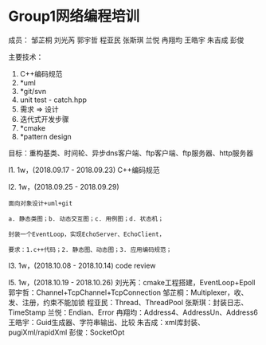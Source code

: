 Group1网络编程培训
=================

成员：
邹芷桐
刘光芮
郭宇哲
程亚民
张斯琪
兰悦
冉翔均
王皓宇
朱吉成
彭俊

主要技术：
1. C++编码规范
2. *uml
3. *git/svn
4. unit test - catch.hpp
5. 需求 => 设计
6. 迭代式开发步骤
7. *cmake
8. *pattern design

目标：重构基类、时间轮、异步dns客户端、ftp客户端、ftp服务器、http服务器

I1. 1w，(2018.09.17 - 2018.09.23)
    C++编码规范

I2. 1w，(2018.09.25 - 2018.09.29)

    面向对象设计+uml+git

    a. 静态类图；b. 动态交互图；c. 用例图；d. 状态机；

    封装一个EventLoop，实现EchoServer、EchoClient，

    要求：1.c++代码；2. 静态图、动态图；3. 应用编码规范；

I3. 1w，(2018.10.08 - 2018.10.14)
    code review

I5. 1w，(2018.10.19 - 2018.10.26)
    刘光芮：cmake工程搭建，EventLoop+Epoll
    郭宇哲：Channel+TcpChannel+TcpConnection
    邹芷桐：Multiplexer，收、发、注册，约束不能加锁
    程亚民：Thread、ThreadPool
    张斯琪：封装日志、TimeStamp
    兰悦：Endian、Error
    冉翔均：Address4、AddressUn、Address6
    王皓宇：Guid生成器、字符串输出、比较
    朱吉成：xml库封装、pugiXml/rapidXml
    彭俊：SocketOpt





